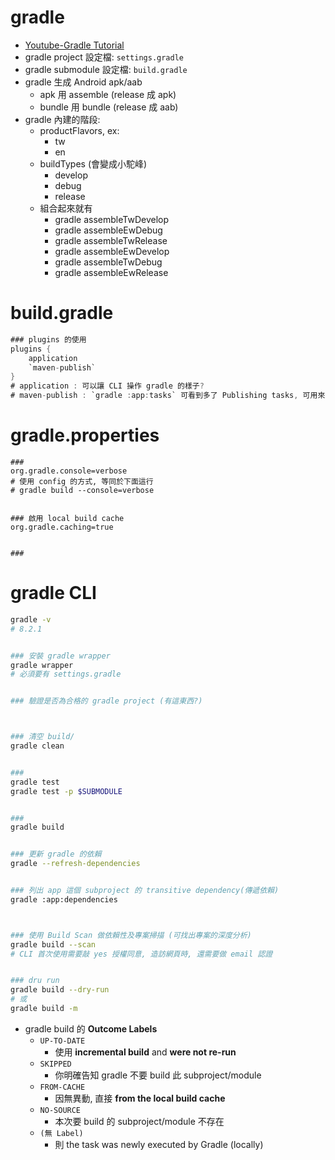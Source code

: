 
# gradle

- [Youtube-Gradle Tutorial](https://www.youtube.com/watch?v=gKPMKRnnbXU)
- gradle project 設定檔: `settings.gradle`
- gradle submodule 設定檔: `build.gradle`
- gradle 生成 Android apk/aab
	- apk 用 assemble  (release 成 apk)
	- bundle 用 bundle (release 成 aab)
- gradle 內建的階段:
	- productFlavors, ex:
		- tw
		- en
	- buildTypes (會變成小駝峰)
		- develop
		- debug
		- release
	- 組合起來就有
		- gradle assembleTwDevelop
		- gradle assembleEwDebug
		- gradle assembleTwRelease
		- gradle assembleEwDevelop
		- gradle assembleTwDebug
		- gradle assembleEwRelease


# build.gradle

```gradle
### plugins 的使用
plugins {
    application
    `maven-publish`
}
# application : 可以讓 CLI 操作 gradle 的樣子?
# maven-publish : `gradle :app:tasks` 可看到多了 Publishing tasks, 可用來 publish 到 maven
```


# gradle.properties

```property
### 
org.gradle.console=verbose
# 使用 config 的方式, 等同於下面這行
# gradle build --console=verbose


### 啟用 local build cache
org.gradle.caching=true


### 

```


# gradle CLI

```bash
gradle -v
# 8.2.1


### 安裝 gradle wrapper
gradle wrapper
# 必須要有 settings.gradle


### 驗證是否為合格的 gradle project (有這東西?)



### 清空 build/
gradle clean


###
gradle test
gradle test -p $SUBMODULE


### 
gradle build


### 更新 gradle 的依賴
gradle --refresh-dependencies


### 列出 app 這個 subproject 的 transitive dependency(傳遞依賴)
gradle :app:dependencies



### 使用 Build Scan 做依賴性及專案掃描 (可找出專案的深度分析)
gradle build --scan
# CLI 首次使用需要敲 yes 授權同意, 造訪網頁時, 還需要做 email 認證


### dru run
gradle build --dry-run
# 或
gradle build -m
```

- gradle build 的 **Outcome Labels**
	- `UP-TO-DATE`
		- 使用 **incremental build** and **were not re-run**
	- `SKIPPED`
		- 你明確告知 gradle 不要 build 此 subproject/module
	- `FROM-CACHE`
		- 因無異動, 直接 **from the local build cache**
	- `NO-SOURCE`
		- 本次要 build 的 subproject/module 不存在
	- `(無 Label)`
		- 則 the task was newly executed by Gradle (locally)
